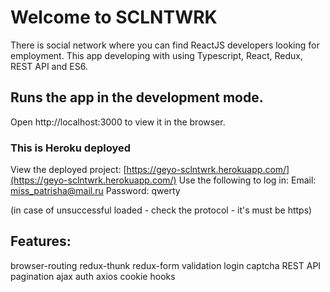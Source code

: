 # Welcome to SCLNTWRK
There is social network where you can find ReactJS developers looking for employment.
This app developing with using Typescript, React, Redux, REST API and ES6.

## Runs the app in the development mode.
Open http://localhost:3000 to view it in the browser.

### This is Heroku deployed

View the deployed project: [https://geyo-sclntwrk.herokuapp.com/](https://geyo-sclntwrk.herokuapp.com/)
Use the following to log in: Email: miss_patrisha@mail.ru Password: qwerty

(in case of unsuccessful loaded - check the protocol - it's must be https)

## Features:

browser-routing    redux-thunk    redux-form    validation    login
captcha    REST API    pagination    ajax    auth    axios    cookie    hooks
